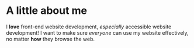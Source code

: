 # A little about me
I **love** front-end website development, *especially* accessible website development! I want to make sure *everyone* can use my website effectively, no matter **how** they browse the web. 
